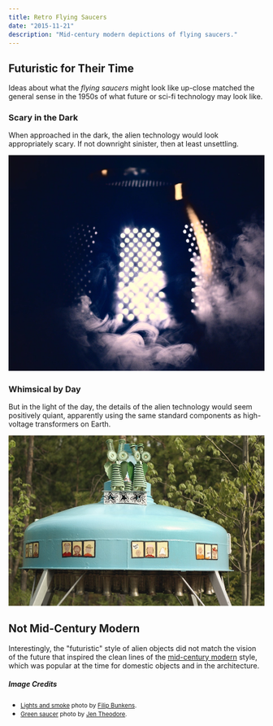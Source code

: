 ```yaml
---
title: Retro Flying Saucers
date: "2015-11-21"
description: "Mid-century modern depictions of flying saucers."
---
```


## Futuristic for Their Time

Ideas about what the *flying saucers* might look like up-close matched the
general sense in the 1950s of what future or sci-fi technology may look like.

### Scary in the Dark

When approached in the dark, the alien technology would look appropriately
scary. If not downright sinister, then at least unsettling.

![Lights and smoke in the dark](./scary-light.jpg)

### Whimsical by Day

But in the light of the day, the details of the alien technology would seem positively
quiant, apparently using the same standard components as high-voltage
transformers on Earth.

![Disc with high-voltage connectors.](./green-saucer.jpg)

## Not Mid-Century Modern

Interestingly, the "futuristic" style of alien objects did not match the vision of the future that inspired the
clean lines of the [mid-century modern](https://en.wikipedia.org/wiki/Mid-century_modern) style,
which was popular at the time for domestic objects and in the architecture.

##### Image Credits

- <small>[Lights and smoke](https://unsplash.com/photos/IQWESbqLp5I) photo by [Filip Bunkens](https://unsplash.com/@thebeardbe).</small>
- <small>[Green saucer](https://unsplash.com/photos/66PS1zcmfps) photo by [Jen Theodore](https://unsplash.com/@jentheodore).</small>
